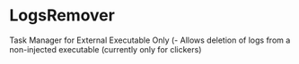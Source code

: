 # LogsRemover
Task Manager for External Executable Only (- Allows deletion of logs from a non-injected executable (currently only for clickers)
